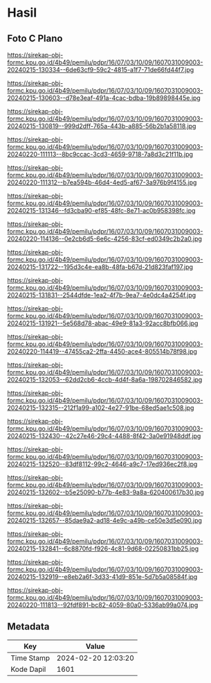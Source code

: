 # Hasil

## Foto C Plano

https://sirekap-obj-formc.kpu.go.id/4b49/pemilu/pdpr/16/07/03/10/09/1607031009003-20240215-130334--6de63cf9-59c2-4815-a1f7-71de66fd44f7.jpg

https://sirekap-obj-formc.kpu.go.id/4b49/pemilu/pdpr/16/07/03/10/09/1607031009003-20240215-130603--d78e3eaf-491a-4cac-bdba-19b89898445e.jpg

https://sirekap-obj-formc.kpu.go.id/4b49/pemilu/pdpr/16/07/03/10/09/1607031009003-20240215-130819--999d2dff-765a-443b-a885-56b2b1a58118.jpg

https://sirekap-obj-formc.kpu.go.id/4b49/pemilu/pdpr/16/07/03/10/09/1607031009003-20240220-111113--8bc9ccac-3cd3-4659-9718-7a8d3c21f11b.jpg

https://sirekap-obj-formc.kpu.go.id/4b49/pemilu/pdpr/16/07/03/10/09/1607031009003-20240220-111312--b7ea594b-46d4-4ed5-af67-3a976b9f4155.jpg

https://sirekap-obj-formc.kpu.go.id/4b49/pemilu/pdpr/16/07/03/10/09/1607031009003-20240215-131346--fd3cba90-ef85-48fc-8e71-ac0b958398fc.jpg

https://sirekap-obj-formc.kpu.go.id/4b49/pemilu/pdpr/16/07/03/10/09/1607031009003-20240220-114136--0e2cb6d5-6e6c-4256-83cf-ed0349c2b2a0.jpg

https://sirekap-obj-formc.kpu.go.id/4b49/pemilu/pdpr/16/07/03/10/09/1607031009003-20240215-131722--195d3c4e-ea8b-48fa-b67d-21d823faf197.jpg

https://sirekap-obj-formc.kpu.go.id/4b49/pemilu/pdpr/16/07/03/10/09/1607031009003-20240215-131831--2544dfde-1ea2-4f7b-9ea7-4e0dc4a4254f.jpg

https://sirekap-obj-formc.kpu.go.id/4b49/pemilu/pdpr/16/07/03/10/09/1607031009003-20240215-131921--5e568d78-abac-49e9-81a3-92acc8bfb066.jpg

https://sirekap-obj-formc.kpu.go.id/4b49/pemilu/pdpr/16/07/03/10/09/1607031009003-20240220-114419--47455ca2-2ffa-4450-ace4-805514b78f98.jpg

https://sirekap-obj-formc.kpu.go.id/4b49/pemilu/pdpr/16/07/03/10/09/1607031009003-20240215-132053--62dd2cb6-4ccb-4d4f-8a6a-198702846582.jpg

https://sirekap-obj-formc.kpu.go.id/4b49/pemilu/pdpr/16/07/03/10/09/1607031009003-20240215-132315--212f1a99-a102-4e27-91be-68ed5ae1c508.jpg

https://sirekap-obj-formc.kpu.go.id/4b49/pemilu/pdpr/16/07/03/10/09/1607031009003-20240215-132430--42c27e46-29c4-4488-8f42-3a0e91948ddf.jpg

https://sirekap-obj-formc.kpu.go.id/4b49/pemilu/pdpr/16/07/03/10/09/1607031009003-20240215-132520--83df8112-99c2-4646-a9c7-17ed936ec2f8.jpg

https://sirekap-obj-formc.kpu.go.id/4b49/pemilu/pdpr/16/07/03/10/09/1607031009003-20240215-132602--b5e25090-b77b-4e83-9a8a-620400617b30.jpg

https://sirekap-obj-formc.kpu.go.id/4b49/pemilu/pdpr/16/07/03/10/09/1607031009003-20240215-132657--85dae9a2-ad18-4e9c-a49b-ce50e3d5e090.jpg

https://sirekap-obj-formc.kpu.go.id/4b49/pemilu/pdpr/16/07/03/10/09/1607031009003-20240215-132841--6c8870fd-f926-4c81-9d68-02250831bb25.jpg

https://sirekap-obj-formc.kpu.go.id/4b49/pemilu/pdpr/16/07/03/10/09/1607031009003-20240215-132919--e8eb2a6f-3d33-41d9-851e-5d7b5a08584f.jpg

https://sirekap-obj-formc.kpu.go.id/4b49/pemilu/pdpr/16/07/03/10/09/1607031009003-20240220-111813--92fdf891-bc82-4059-80a0-5336ab99a074.jpg


## Metadata

| Key        | Value               |
| ---------- | ------------------- |
| Time Stamp | 2024-02-20 12:03:20 |
| Kode Dapil | 1601                |



